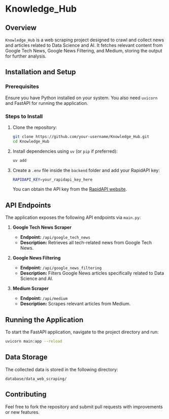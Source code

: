 # Knowledge_Hub

## Overview
`Knowledge_Hub` is a web scraping project designed to crawl and collect news and articles related to Data Science and AI. It fetches relevant content from Google Tech News, Google News Filtering, and Medium, storing the output for further analysis.

## Installation and Setup

### Prerequisites
Ensure you have Python installed on your system. You also need `uvicorn` and FastAPI for running the application.

### Steps to Install
1. Clone the repository:
   ```sh
   git clone https://github.com/your-username/Knowledge_Hub.git
   cd Knowledge_Hub
   ```

2. Install dependencies using `uv` (or `pip` if preferred):
   ```sh
   uv add
   ```

3. Create a `.env` file inside the `backend` folder and add your RapidAPI key:
   ```sh
   RAPIDAPI_KEY=your_rapidapi_key_here
   ```
   You can obtain the API key from the [RapidAPI website](https://rapidapi.com/).

## API Endpoints
The application exposes the following API endpoints via `main.py`:

1. **Google Tech News Scraper**
   - **Endpoint:** `/api/google_tech_news`
   - **Description:** Retrieves all tech-related news from Google Tech News.

2. **Google News Filtering**
   - **Endpoint:** `/api/google_news_filtering`
   - **Description:** Filters Google News articles specifically related to Data Science and AI.

3. **Medium Scraper**
   - **Endpoint:** `/api/medium`
   - **Description:** Scrapes relevant articles from Medium.

## Running the Application
To start the FastAPI application, navigate to the project directory and run:
```sh
uvicorn main:app --reload
```

## Data Storage
The collected data is stored in the following directory:
```
database/data_web_scraping/
```

## Contributing
Feel free to fork the repository and submit pull requests with improvements or new features.

